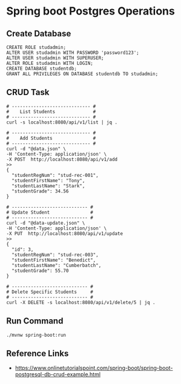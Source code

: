 # Spring boot Postgres Operations

## Create Database
```
CREATE ROLE studadmin;
ALTER USER studadmin WITH PASSWORD 'password123';
ALTER USER studadmin WITH SUPERUSER;
ALTER ROLE studadmin WITH LOGIN;
CREATE DATABASE studentdb;
GRANT ALL PRIVILEGES ON DATABASE studentdb TO studadmin;
```

## CRUD Task
```
# ----------------------------- #
#    List Students              #
# ----------------------------- #
curl -s localhost:8080/api/v1/list | jq .

# ----------------------------- #
#    Add Students               #
# ----------------------------- #
curl -d "@data.json" \
-H 'Content-Type: application/json' \
-X POST  http://localhost:8080/api/v1/add
>>
{
  "studentRegNum": "stud-rec-001",
  "studentFirstName": "Tony",
  "studentLastName": "Stark",
  "studentGrade": 34.56
}

# ---------------------------- #
# Update Student               #
# ---------------------------- #
curl -d "@data-update.json" \
-H 'Content-Type: application/json' \
-X PUT  http://localhost:8080/api/v1/update
>>
{
  "id": 3,
  "studentRegNum": "stud-rec-003",
  "studentFirstName": "Benedict",
  "studentLastName": "Cumberbatch",
  "studentGrade": 55.70
}

# ---------------------------- #
# Delete Specific Students     #
# ---------------------------- #
curl -X DELETE -s localhost:8080/api/v1/delete/5 | jq .
```
## Run Command
```
./mvnw spring-boot:run
```

## Reference Links
* https://www.onlinetutorialspoint.com/spring-boot/spring-boot-postgresql-db-crud-example.html
